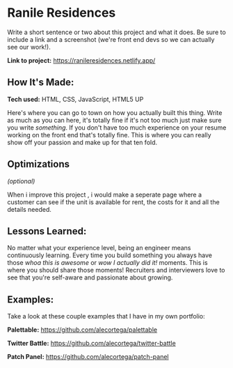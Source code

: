 # Ranile Residences
Write a short sentence or two about this project and what it does. Be sure to include a link and a screenshot (we're front end devs so we can actually see our work!).

**Link to project:** https://ranileresidences.netlify.app/

## How It's Made:

**Tech used:** HTML, CSS, JavaScript, HTML5 UP

Here's where you can go to town on how you actually built this thing. Write as much as you can here, it's totally fine if it's not too much just make sure you write *something*. If you don't have too much experience on your resume working on the front end that's totally fine. This is where you can really show off your passion and make up for that ten fold.

## Optimizations
*(optional)*

When i improve this project , i would make a seperate page where a customer can see if the unit is available for rent, the costs for it and all the details needed. 

## Lessons Learned:

No matter what your experience level, being an engineer means continuously learning. Every time you build something you always have those *whoa this is awesome* or *wow I actually did it!* moments. This is where you should share those moments! Recruiters and interviewers love to see that you're self-aware and passionate about growing.

## Examples:
Take a look at these couple examples that I have in my own portfolio:

**Palettable:** https://github.com/alecortega/palettable

**Twitter Battle:** https://github.com/alecortega/twitter-battle

**Patch Panel:** https://github.com/alecortega/patch-panel